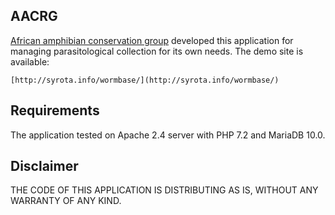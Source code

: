AACRG
------------

[African amphibian conservation group](http://natural-sciences.nwu.ac.za/african-amphibian-conservation-research-group/aacrg-about) developed this application for managing parasitological collection for its own needs. The demo site is available:

    [http://syrota.info/wormbase/](http://syrota.info/wormbase/)

Requirements
------------

The application tested on Apache 2.4 server with PHP 7.2 and MariaDB 10.0.

Disclaimer
------------
THE CODE OF THIS APPLICATION IS DISTRIBUTING AS IS, WITHOUT ANY WARRANTY OF ANY KIND.
